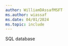 ```yaml
---
author: WilliamDAssafMSFT
ms.author: wiassaf
ms.date: 04/01/2024
ms.topic: include
---
```

SQL database